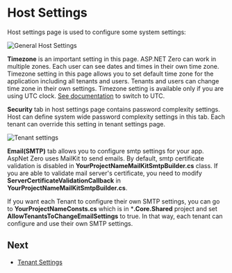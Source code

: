 # Host Settings

Host settings page is used to configure some system settings:

<img src="D:/Github/documents/docs/en/images/host-settings-general-6.png" alt="General Host Settings" class="img-thumbnail" />

**Timezone** is an important setting in this page. ASP.NET Zero can work in multiple zones. Each user can see dates and times in their own time zone. Timezone setting in this page allows you to set default time zone for the application including all tenants and users. Tenants and users can change time zone in their own settings. Timezone setting is available only if you are using UTC clock. [See documentation](https://aspnetboilerplate.com/Pages/Documents/Timing) to
switch to UTC.

**Security** tab in host settings page contains password complexity settings. Host can define system wide password complexity settings in this tab. Each tenant can override this setting in tenant settings page.

<img src="D:/Github/documents/docs/en/images/host-settings-security-3.png" alt="Tenant settings" class="img-thumbnail" />

**Email(SMTP)** tab allows you to configure smtp settings for your app. AspNet Zero uses MailKit to send emails. By default, smtp certificate validation is disabled in **YourProjectNameMailKitSmtpBuilder.cs** class. If you are able to validate mail server's certificate, you need to modify **ServerCertificateValidationCallback** in **YourProjectNameMailKitSmtpBuilder.cs**.

If you want each Tenant to configure their own SMTP settings, you can go to **YourProjectNameConsts.cs** which is in ***.Core.Shared** project and set **AllowTenantsToChangeEmailSettings** to true. In that way, each tenant can configure and use their own SMTP settings.

## Next

- [Tenant Settings](Getting-Started-Angular-Tenant-Settings)
